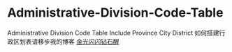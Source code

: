 # Administrative-Division-Code-Table
Administrative Division Code Table Include Province City District
如何搭建行政区划表请移步我的博客 [金光闪闪钻石醒](http://diamondxing.com/cjx9usrbt0000ckwgrtoxo4u6/)

